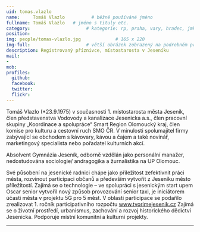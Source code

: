 ```yaml
---
uid: tomas.vlazlo
name:     Tomáš Vlazlo          # běžně používáné jméno
fullname: Tomáš Vlazlo   # jméno s tituly etc.
category:                     # kategorie: rp, praha, vary, hradec, jmk, senat
position: 
img: people/tomas-vlazlo.jpg             # 165 x 220
img-full:                     # větší obrázek zobrazený na podrobném profilu
description: Registrovaný příznivce, místostarosta v Jeseníku               # kratký popis, max 160 znaků
mail:
- 
mob:         
profiles:
  github:
  facebook:       
  twitter:        
  flickr:       
---
```

Tomáš Vlazlo (*23.9.1975) v současnosti 1. místostarosta města Jeseník, člen představenstva Vodovody a kanalizace Jesenicka a.s., člen pracovní skupiny „Koordinace a spolupráce“ Smart Region Olomoucký kraj, člen komise pro kulturu a cestovní ruch SMO ČR. V minulosti spolumajitel firmy zabývající se obchodem s kávovary, kávou a čajem a také novinář, marketingový specialista nebo pořadatel kulturních akcí.

Absolvent Gymnázia Jeseník, odborně vzdělán jako personální manažer, nedostudována sociologie/ andragogika a žurnalistika na UP Olomouc.

Své působení na jesenické radnici chápe jako příležitost zefektivnit práci města, rozvinout participaci občanů a především vytvořit z Jeseníku město příležitostí. Zajímá se o technologie – ve spolupráci s jesenickým start upem Oscar senior vytvořil nový způsob provozování senior taxi, je iniciátorem účasti města v projektu 5G pro 5 měst. V oblasti participace se podařilo zrealizovat 1. ročník participativního rozpočtu www.tvorimejesenik.cz
Zajímá se o životní prostředí, urbanismus, zachování a rozvoj historického dědictví Jesenicka. Podporuje místní komunitní a kulturní projekty.

---
